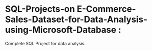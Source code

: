 # SQL-Projects-on E-Commerce-Sales-Dataset-for-Data-Analysis-using-Microsoft-Database : 
Complete SQL Project for data analysis.
